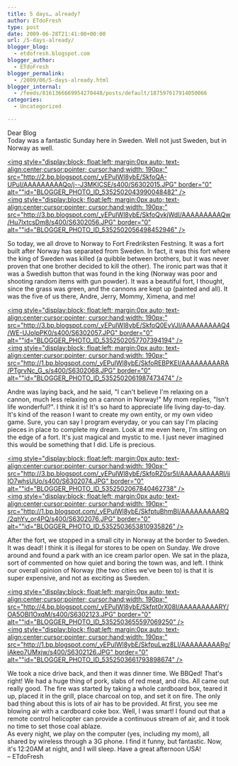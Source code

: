 ```yaml
---
title: 5 days… already?
author: ETdoFresh
type: post
date: 2009-06-28T21:41:00+00:00
url: /5-days-already/
blogger_blog:
  - etdofresh.blogspot.com
blogger_author:
  - ETdoFresh
blogger_permalink:
  - /2009/06/5-days-already.html
blogger_internal:
  - /feeds/8161366669954270448/posts/default/187597617914050066
categories:
  - Uncategorized

---
```

<div>
  Dear Blog
</div>

<div>
  Today was a fantastic Sunday here in Sweden. Well not just Sweden, but in Norway as well.
</div>

[<img style="display:block; float:left; margin:0px auto; text-align:center;cursor:pointer; cursor:hand;width: 190px;" src="http://2.bp.blogspot.com/_yEPuIWl8ybE/SkfoQA-UPuI/AAAAAAAAAQo/j--J3MKICSE/s400/S6302015.JPG" border="0" alt=""id="BLOGGER_PHOTO_ID_5352502043990048482" />][1]  
[<img style="display:block; float:left; margin:0px auto; text-align:center;cursor:pointer; cursor:hand;width: 190px;" src="http://3.bp.blogspot.com/_yEPuIWl8ybE/SkfoQvkjWdI/AAAAAAAAAQw/Hu7lxtcsDm8/s400/S6302056.JPG" border="0" alt=""id="BLOGGER_PHOTO_ID_5352502056498452946" />][2]

<div>
  So today, we all drove to Norway to Fort Fredriksten Festning. It was a fort built after Norway has separated from Sweden. In fact, it was this fort where the king of Sweden was killed (a quibble between brothers, but it was never proven that one brother decided to kill the other). The ironic part was that it was a Swedish button that was found in the king (Norway was poor and shooting random items with gun powder). It was a beautiful fort, I thought, since the grass was green, and the cannons are kept up (painted and all). It was the five of us there, Andre, Jerry, Mommy, Ximena, and me!
</div>

[<img style="display:block; float:left; margin:0px auto; text-align:center;cursor:pointer; cursor:hand;width: 190px;" src="http://3.bp.blogspot.com/_yEPuIWl8ybE/SkfoQ0EyVJI/AAAAAAAAAQ4/WE-UJoIpPK0/s400/S6302057.JPG" border="0" alt=""id="BLOGGER_PHOTO_ID_5352502057707394194" />][3]  
[<img style="display:block; float:left; margin:0px auto; text-align:center;cursor:pointer; cursor:hand;width: 190px;" src="http://1.bp.blogspot.com/_yEPuIWl8ybE/SkfoREBPKEI/AAAAAAAAARA/PTgrvNc_G_s/s400/S6302068.JPG" border="0" alt=""id="BLOGGER_PHOTO_ID_5352502061987473474" />][4]

<div>
  Andre was laying back, and he said, "I can't believe I'm relaxing on a cannon, much less relaxing on a cannon in Norway!" My mom replies, "Isn't life wonderful?". I think it is! It's so hard to appreciate life living day-to-day. It's kind of the reason I want to create my own entity, or my own video game. Sure, you can say I program everyday, or you can say I'm placing pieces in place to complete my dream. Look at me even here, I'm sitting on the edge of a fort. It's just magical and mystic to me. I just never imagined this would be something that I did. Life is precious.
</div>

[<img style="display:block; float:left; margin:0px auto; text-align:center;cursor:pointer; cursor:hand;width: 190px;" src="http://3.bp.blogspot.com/_yEPuIWl8ybE/SkfoRZ0sr5I/AAAAAAAAARI/iiIO7whsUUo/s400/S6302074.JPG" border="0" alt=""id="BLOGGER_PHOTO_ID_5352502067840462738" />][5]  
[<img style="display:block; float:left; margin:0px auto; text-align:center;cursor:pointer; cursor:hand;width: 190px;" src="http://1.bp.blogspot.com/_yEPuIWl8ybE/SkfptuBhmBI/AAAAAAAAARQ/2qhYv_or4PQ/s400/S6302076.JPG" border="0" alt=""id="BLOGGER_PHOTO_ID_5352503653810935826" />][6]

<div>
  After the fort, we stopped in a small city in Norway at the border to Sweden. It was dead! I think it is illegal for stores to be open on Sunday. We drove around and found a park with an ice cream parlor open. We sat in the plaza, sort of commented on how quiet and boring the town was, and left. I think our overall opinion of Norway (the two cities we've been to) is that it is super expensive, and not as exciting as Sweden.
</div>

[<img style="display:block; float:left; margin:0px auto; text-align:center;cursor:pointer; cursor:hand;width: 190px;" src="http://4.bp.blogspot.com/_yEPuIWl8ybE/Skfpt0rX08I/AAAAAAAAARY/OA5OBI1OxqM/s400/S6302123.JPG" border="0" alt=""id="BLOGGER_PHOTO_ID_5352503655597069250" />][7]  
[<img style="display:block; float:left; margin:0px auto; text-align:center;cursor:pointer; cursor:hand;width: 190px;" src="http://1.bp.blogspot.com/_yEPuIWl8ybE/SkfpuLwz8LI/AAAAAAAAARg/iAkeo7UMxjw/s400/S6302126.JPG" border="0" alt=""id="BLOGGER_PHOTO_ID_5352503661793898674" />][8]

<div>
  We took a nice drive back, and then it was dinner time. We BBQed! That's right! We had a huge thing of pork, slabs of red meat, and ribs. All came out really good. The fire was started by taking a whole cardboard box, teared it up, placed it in the grill, place charcoal on top, and set it on fire. The only bad thing about this is lots of air has to be provided. At first, you see me blowing air with a cardboard coke box. Well, I was smart! I found out that a remote control helicopter can provide a continuous stream of air, and it took no time to set those coal ablaze.
</div>

<div>
  As every night, we play on the computer (yes, including my mom), all shared by wireless through a 3G phone. I find it funny, but fantastic. Now, it's 12:20AM at night, and I will sleep. Have a great afternoon USA!
</div>

<div>
  &#8211; ETdoFresh
</div>

 [1]: http://2.bp.blogspot.com/_yEPuIWl8ybE/SkfoQA-UPuI/AAAAAAAAAQo/j--J3MKICSE/s1600/S6302015.JPG
 [2]: http://3.bp.blogspot.com/_yEPuIWl8ybE/SkfoQvkjWdI/AAAAAAAAAQw/Hu7lxtcsDm8/s1600/S6302056.JPG
 [3]: http://3.bp.blogspot.com/_yEPuIWl8ybE/SkfoQ0EyVJI/AAAAAAAAAQ4/WE-UJoIpPK0/s1600/S6302057.JPG
 [4]: http://1.bp.blogspot.com/_yEPuIWl8ybE/SkfoREBPKEI/AAAAAAAAARA/PTgrvNc_G_s/s1600/S6302068.JPG
 [5]: http://3.bp.blogspot.com/_yEPuIWl8ybE/SkfoRZ0sr5I/AAAAAAAAARI/iiIO7whsUUo/s1600/S6302074.JPG
 [6]: http://1.bp.blogspot.com/_yEPuIWl8ybE/SkfptuBhmBI/AAAAAAAAARQ/2qhYv_or4PQ/s1600/S6302076.JPG
 [7]: http://4.bp.blogspot.com/_yEPuIWl8ybE/Skfpt0rX08I/AAAAAAAAARY/OA5OBI1OxqM/s1600/S6302123.JPG
 [8]: http://1.bp.blogspot.com/_yEPuIWl8ybE/SkfpuLwz8LI/AAAAAAAAARg/iAkeo7UMxjw/s1600/S6302126.JPG